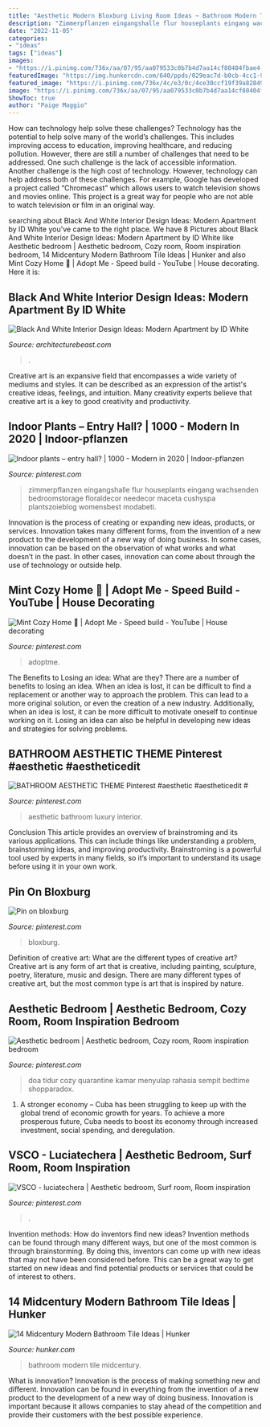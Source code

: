 ```yaml
---
title: "Aesthetic Modern Bloxburg Living Room Ideas ~ Bathroom Modern Tile Midcentury"
description: "Zimmerpflanzen eingangshalle flur houseplants eingang wachsenden bedroomstorage floraldecor needecor maceta cushyspa plantszoieblog womensbest modabeti"
date: "2022-11-05"
categories:
- "ideas"
tags: ["ideas"]
images:
- "https://i.pinimg.com/736x/aa/07/95/aa079533c0b7b4d7aa14cf80404fbae4.jpg"
featuredImage: "https://img.hunkercdn.com/640/ppds/029eac7d-b0cb-4cc1-9e5e-6ef82e14349f.jpeg"
featured_image: "https://i.pinimg.com/736x/4c/e3/0c/4ce30ccf19f39a828490db40668c8917.jpg"
image: "https://i.pinimg.com/736x/aa/07/95/aa079533c0b7b4d7aa14cf80404fbae4.jpg"
ShowToc: true
author: "Paige Maggio"
---
```



How can technology help solve these challenges?
Technology has the potential to help solve many of the world’s challenges. This includes improving access to education, improving healthcare, and reducing pollution. However, there are still a number of challenges that need to be addressed. One such challenge is the lack of accessible information. Another challenge is the high cost of technology. However, technology can help address both of these challenges. For example, Google has developed a project called “Chromecast” which allows users to watch television shows and movies online. This project is a great way for people who are not able to watch television or film in an original way.

	

		
searching about Black And White Interior Design Ideas: Modern Apartment by ID White you've came to the right place. We have 8 Pictures about Black And White Interior Design Ideas: Modern Apartment by ID White like Aesthetic bedroom | Aesthetic bedroom, Cozy room, Room inspiration bedroom, 14 Midcentury Modern Bathroom Tile Ideas | Hunker and also Mint Cozy Home 🌿 | Adopt Me - Speed build - YouTube | House decorating. Here it is:
		
    
## Black And White Interior Design Ideas: Modern Apartment By ID White

<img loading=lazy src="https://architecturebeast.com/wp-content/uploads/2017/05/Black-And-White-Interior-Design-Ideas-Modern-Apartment-by-ID-White-on-Architecture-Beast-03-min.jpg" onerror="this.onerror=null;this.src='https://tse2.mm.bing.net/th?id=OIP.wZPgvEOWkSqPzd09w9x4rQHaJ3&amp;pid=15.1';" alt="Black And White Interior Design Ideas: Modern Apartment by ID White">

_Source: architecturebeast.com_

>. 

	

Creative art is an expansive field that encompasses a wide variety of mediums and styles. It can be described as an expression of the artist's creative ideas, feelings, and intuition. Many creativity experts believe that creative art is a key to good creativity and productivity.

    
## Indoor Plants – Entry Hall? | 1000 - Modern In 2020 | Indoor-pflanzen

<img loading=lazy src="https://i.pinimg.com/736x/d4/8a/6b/d48a6b7d802805dbba09708fe77983f1.jpg" onerror="this.onerror=null;this.src='https://tse1.mm.bing.net/th?id=OIP.KdSzbSasSzN4V9q5vOFaDAHaJ3&amp;pid=15.1';" alt="Indoor plants – entry hall? | 1000 - Modern in 2020 | Indoor-pflanzen">

_Source: pinterest.com_

>zimmerpflanzen eingangshalle flur houseplants eingang wachsenden bedroomstorage floraldecor needecor maceta cushyspa plantszoieblog womensbest modabeti. 

	

Innovation is the process of creating or expanding new ideas, products, or services. Innovation takes many different forms, from the invention of a new product to the development of a new way of doing business. In some cases, innovation can be based on the observation of what works and what doesn’t in the past. In other cases, innovation can come about through the use of technology or outside help.

    
## Mint Cozy Home 🌿 | Adopt Me - Speed Build - YouTube | House Decorating

<img loading=lazy src="https://i.pinimg.com/736x/0b/8b/ba/0b8bba4df32321bf2e196d7d3f4bbbe2.jpg" onerror="this.onerror=null;this.src='https://tse3.mm.bing.net/th?id=OIP.qL26bI1dswXQ8rR3XCyU2QHaEK&amp;pid=15.1';" alt="Mint Cozy Home 🌿 | Adopt Me - Speed build - YouTube | House decorating">

_Source: pinterest.com_

>adoptme. 

	

The Benefits to Losing an idea: What are they?
There are a number of benefits to losing an idea. When an idea is lost, it can be difficult to find a replacement or another way to approach the problem. This can lead to a more original solution, or even the creation of a new industry. Additionally, when an idea is lost, it can be more difficult to motivate oneself to continue working on it. Losing an idea can also be helpful in developing new ideas and strategies for solving problems.

    
## BATHROOM AESTHETIC THEME Pinterest #aesthetic #aestheticedit #

<img loading=lazy src="https://i.pinimg.com/736x/4c/e3/0c/4ce30ccf19f39a828490db40668c8917.jpg" onerror="this.onerror=null;this.src='https://tse3.mm.bing.net/th?id=OIP.kN2FL6Lqwwj8THQ5UDrW4AHaJQ&amp;pid=15.1';" alt="BATHROOM AESTHETIC THEME Pinterest #aesthetic #aestheticedit #">

_Source: pinterest.com_

>aesthetic bathroom luxury interior. 

	

Conclusion
This article provides an overview of brainstroming and its various applications. This can include things like understanding a problem, brainstorming ideas, and improving productivity. Brainstroming is a powerful tool used by experts in many fields, so it’s important to understand its usage before using it in your own work.

    
## Pin On Bloxburg

<img loading=lazy src="https://i.pinimg.com/736x/aa/07/95/aa079533c0b7b4d7aa14cf80404fbae4.jpg" onerror="this.onerror=null;this.src='https://tse2.mm.bing.net/th?id=OIP.Uc0VsBN4NHRPFsEsmZmyMAHaKk&amp;pid=15.1';" alt="Pin on bloxburg">

_Source: pinterest.com_

>bloxburg. 

	

Definition of creative art: What are the different types of creative art?
Creative art is any form of art that is creative, including painting, sculpture, poetry, literature, music and design. There are many different types of creative art, but the most common type is art that is inspired by nature.

    
## Aesthetic Bedroom | Aesthetic Bedroom, Cozy Room, Room Inspiration Bedroom

<img loading=lazy src="https://i.pinimg.com/736x/ce/5e/49/ce5e497dbd0e6242cc0a1bc3af11b42f.jpg" onerror="this.onerror=null;this.src='https://tse1.mm.bing.net/th?id=OIP.XhYFiUyN89c5DlDuviDp5AHaJ3&amp;pid=15.1';" alt="Aesthetic bedroom | Aesthetic bedroom, Cozy room, Room inspiration bedroom">

_Source: pinterest.com_

>doa tidur cozy quarantine kamar menyulap rahasia sempit bedtime shopparadox. 

	

1. A stronger economy – Cuba has been struggling to keep up with the global trend of economic growth for years. To achieve a more prosperous future, Cuba needs to boost its economy through increased investment, social spending, and deregulation.

    
## VSCO - Luciatechera | Aesthetic Bedroom, Surf Room, Room Inspiration

<img loading=lazy src="https://i.pinimg.com/736x/81/0e/e3/810ee33e596fbe2073961ef3a3fd180d.jpg" onerror="this.onerror=null;this.src='https://tse2.mm.bing.net/th?id=OIP.e44rCxro_mlAbEub3sPSRAHaL6&amp;pid=15.1';" alt="VSCO - luciatechera | Aesthetic bedroom, Surf room, Room inspiration">

_Source: pinterest.com_

>. 

	

Invention methods: How do inventors find new ideas?
Invention methods can be found through many different ways, but one of the most common is through brainstorming. By doing this, inventors can come up with new ideas that may not have been considered before. This can be a great way to get started on new ideas and find potential products or services that could be of interest to others.

    
## 14 Midcentury Modern Bathroom Tile Ideas | Hunker

<img loading=lazy src="https://img.hunkercdn.com/640/ppds/029eac7d-b0cb-4cc1-9e5e-6ef82e14349f.jpeg" onerror="this.onerror=null;this.src='https://tse4.mm.bing.net/th?id=OIP.EQgcVGLoY86FKjWXmuwjXAHaKY&amp;pid=15.1';" alt="14 Midcentury Modern Bathroom Tile Ideas | Hunker">

_Source: hunker.com_

>bathroom modern tile midcentury. 

	

What is innovation?
Innovation is the process of making something new and different. Innovation can be found in everything from the invention of a new product to the development of a new way of doing business. Innovation is important because it allows companies to stay ahead of the competition and provide their customers with the best possible experience.

